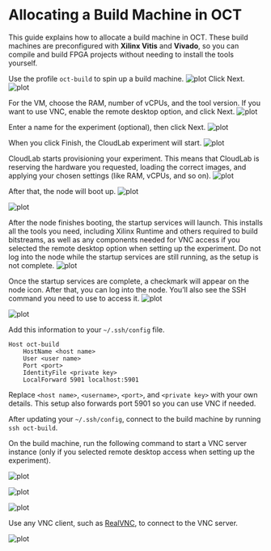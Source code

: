 # Allocating a Build Machine in OCT

This guide explains how to allocate a build machine in OCT. These build machines are preconfigured with **Xilinx Vitis** and **Vivado**, so you can compile and build FPGA projects without needing to install the tools yourself.  

Use the profile `oct-build` to spin up a build machine.
![plot](images/bm-1.png)
Click Next.
![plot](images/bm-2.png)

For the VM, choose the RAM, number of vCPUs, and the tool version. If you want to use VNC, enable the remote desktop option, and click Next.
![plot](images/bm-3.png)

Enter a name for the experiment (optional), then click Next.
![plot](images/bm-4.png)

When you click Finish, the CloudLab experiment will start.
![plot](images/bm-5.png)

CloudLab starts provisioning your experiment. This means that CloudLab is reserving the hardware you requested, loading the correct images, and applying your chosen settings (like RAM, vCPUs, and so on).
![plot](images/bm-6.png)

After that, the node will boot up.
![plot](images/bm-7.png)


![plot](images/bm-8.png)

After the node finishes booting, the startup services will launch. This installs all the tools you need, including Xilinx Runtime and others required to build bitstreams, as well as any components needed for VNC access if you selected the remote desktop option when setting up the experiment. Do not log into the node while the startup services are still running, as the setup is not complete.
![plot](images/bm-9.png)

Once the startup services are complete, a checkmark will appear on the node icon. After that, you can log into the node. You’ll also see the SSH command you need to use to access it.
![plot](images/bm-10.png)


![plot](images/bm-11.png)

Add this information to your `~/.ssh/config` file.

```
Host oct-build
    HostName <host name>
    User <user name>
    Port <port>
    IdentityFile <private key>
    LocalForward 5901 localhost:5901
```

Replace `<host name>`, `<username>`, `<port>`, and `<private key>` with your own details. This setup also forwards port 5901 so you can use VNC if needed.

After updating your `~/.ssh/config`, connect to the build machine by running `ssh oct-build`.

On the build machine, run the following command to start a VNC server instance (only if you selected remote desktop access when setting up the experiment).

![plot](images/bm-12.png)


![plot](images/bm-13.png)


![plot](images/bm-14.png)

Use any VNC client, such as [RealVNC](https://www.realvnc.com), to connect to the VNC server.

![plot](images/bm-15.png)
